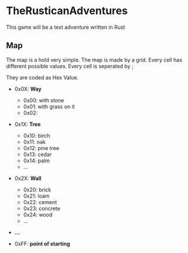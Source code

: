 # TheRusticanAdventures
This game will be a text adventure written in Rust

## Map
The map is a hold very simple. The map is made by a grid. Every cell has different possible values. Every cell is seperated by ;

They are coded as Hex Value.

* 0x0X:     **Way**
    * 0x00:     with stone
    * 0x01:     with grass on it
    * 0x02:

* 0x1X:     **Tree**
    * 0x10:     birch
    * 0x11:     oak
    * 0x12:     pine tree
    * 0x13:     cedar
    * 0x14:     palm
    * ...

* 0x2X:     **Wall**
    * 0x20:     brick
    * 0x21:     loam
    * 0x22:     cement
    * 0x23:     concrete
    * 0x24:     wood
    * ...
* **...**

* 0xFF:     **point of starting**